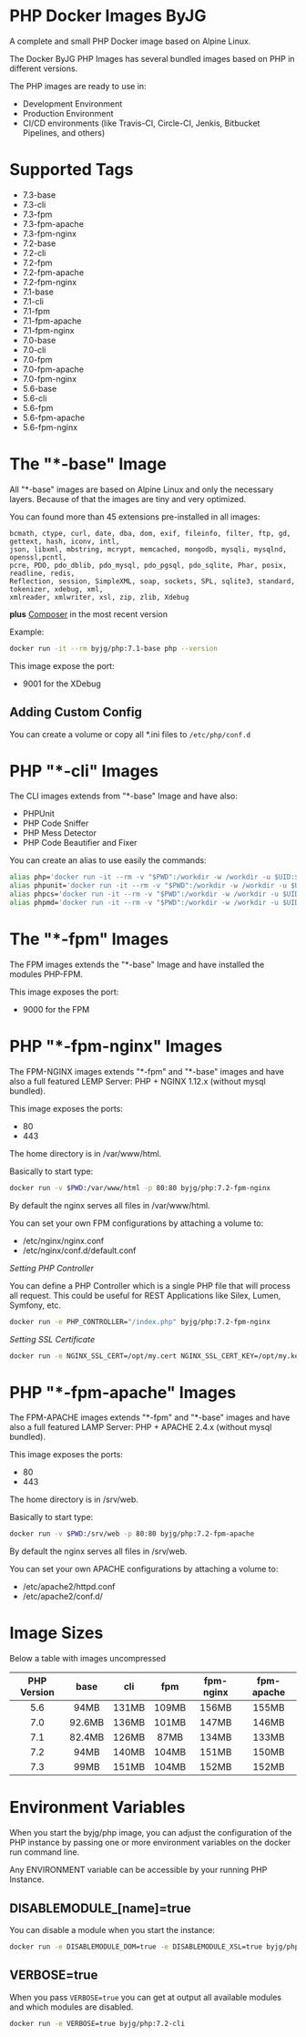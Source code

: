 # PHP Docker Images ByJG

A complete and small PHP Docker image based on Alpine Linux.

The Docker ByJG PHP Images has several bundled images based on PHP in different versions.

The PHP images are ready to use in:
 - Development Environment
 - Production Environment
 - CI/CD environments (like Travis-CI, Circle-CI, Jenkis, Bitbucket Pipelines, and others)

# Supported Tags

- 7.3-base
- 7.3-cli
- 7.3-fpm
- 7.3-fpm-apache
- 7.3-fpm-nginx
- 7.2-base
- 7.2-cli
- 7.2-fpm
- 7.2-fpm-apache
- 7.2-fpm-nginx
- 7.1-base
- 7.1-cli
- 7.1-fpm
- 7.1-fpm-apache
- 7.1-fpm-nginx
- 7.0-base
- 7.0-cli
- 7.0-fpm
- 7.0-fpm-apache
- 7.0-fpm-nginx
- 5.6-base
- 5.6-cli
- 5.6-fpm
- 5.6-fpm-apache
- 5.6-fpm-nginx

# The "*-base" Image 

All "*-base" images are based on Alpine Linux and only the necessary layers. Because of that the images 
are tiny and very optimized.

You can found more than 45 extensions pre-installed in all images:

```text
bcmath, ctype, curl, date, dba, dom, exif, fileinfo, filter, ftp, gd, gettext, hash, iconv, intl, 
json, libxml, mbstring, mcrypt, memcached, mongodb, mysqli, mysqlnd, openssl,pcntl, 
pcre, PDO, pdo_dblib, pdo_mysql, pdo_pgsql, pdo_sqlite, Phar, posix, readline, redis,
Reflection, session, SimpleXML, soap, sockets, SPL, sqlite3, standard, tokenizer, xdebug, xml, 
xmlreader, xmlwriter, xsl, zip, zlib, Xdebug
```

**plus** [Composer](https://getcomposer.org/) in the most recent version

Example:

```bash
docker run -it --rm byjg/php:7.1-base php --version
```

This image expose the port:
 - 9001 for the XDebug

## Adding Custom Config

You can create a volume or copy all *.ini files to `/etc/php/conf.d`

# PHP "*-cli" Images

The CLI images extends from "*-base" Image and have also:

- PHPUnit
- PHP Code Sniffer
- PHP Mess Detector
- PHP Code Beautifier and Fixer

You can create an alias to use easily the commands: 

```bash
alias php='docker run -it --rm -v "$PWD":/workdir -w /workdir -u $UID:${GROUPS[0]} byjg/php:7.2-cli php "$@"'
alias phpunit='docker run -it --rm -v "$PWD":/workdir -w /workdir -u $UID:${GROUPS[0]} byjg/php:7.2-cli phpunit "$@"'
alias phpcs='docker run -it --rm -v "$PWD":/workdir -w /workdir -u $UID:${GROUPS[0]} byjg/php:7.2-cli phpcs "$@"'
alias phpmd='docker run -it --rm -v "$PWD":/workdir -w /workdir -u $UID:${GROUPS[0]} byjg/php:7.2-cli phpmd "$@"'
```


# The "*-fpm" Images

The FPM images extends the "*-base" Image and have installed the modules PHP-FPM.

This image exposes the port:
- 9000 for the FPM

# PHP "*-fpm-nginx" Images

The FPM-NGINX images extends "\*-fpm" and "\*-base" images and have also 
a full featured LEMP Server: PHP + NGINX 1.12.x (without mysql bundled).

This image exposes the ports:
 - 80
 - 443

The home directory is in /var/www/html.

Basically to start type:

```bash
docker run -v $PWD:/var/www/html -p 80:80 byjg/php:7.2-fpm-nginx
```

By default the nginx serves all files in /var/www/html.
 
You can set your own FPM configurations by attaching a volume to:
- /etc/nginx/nginx.conf
- /etc/nginx/conf.d/default.conf


*Setting PHP Controller*

You can define a PHP Controller which is a single PHP file that will process all request. This could be useful for 
REST Applications like Silex, Lumen, Symfony, etc. 

```bash
docker run -e PHP_CONTROLLER="/index.php" byjg/php:7.2-fpm-nginx
```

*Setting SSL Certificate*


```bash
docker run -e NGINX_SSL_CERT=/opt/my.cert NGINX_SSL_CERT_KEY=/opt/my.key byjg/php:7.2-fpm-nginx
```

# PHP "*-fpm-apache" Images

The FPM-APACHE images extends "\*-fpm" and "\*-base" images and have also 
a full featured LAMP Server: PHP + APACHE 2.4.x (without mysql bundled).

This image exposes the ports:
 - 80
 - 443

The home directory is in /srv/web.

Basically to start type:

```bash
docker run -v $PWD:/srv/web -p 80:80 byjg/php:7.2-fpm-apache
```

By default the nginx serves all files in /srv/web.
 
You can set your own APACHE configurations by attaching a volume to:
- /etc/apache2/httpd.conf
- /etc/apache2/conf.d/

# Image Sizes

Below a table with images uncompressed

| PHP Version   | base   | cli   | fpm    | fpm-nginx | fpm-apache |
|:-------------:|:------:|:-----:|:------:|:---------:|:----------:|
| 5.6           |   94MB | 131MB | 109MB  | 156MB     | 155MB      |
| 7.0           | 92.6MB | 136MB | 101MB  | 147MB     | 146MB      |
| 7.1           | 82.4MB | 126MB | 87MB   | 134MB     | 133MB      |
| 7.2           |   94MB | 140MB | 104MB  | 151MB     | 150MB      |
| 7.3           |   99MB | 151MB | 104MB  | 152MB     | 152MB      |

# Environment Variables

When you start the byjg/php image, you can adjust the configuration 
of the PHP instance by passing one or more environment variables on 
the docker run command line. 

Any ENVIRONMENT variable can be accessible by your running PHP Instance. 
 

## DISABLEMODULE_[name]=true

You can disable a module when you start the instance:

```bash
docker run -e DISABLEMODULE_DOM=true -e DISABLEMODULE_XSL=true byjg/php:7.2-cli
```

## VERBOSE=true

When you pass `VERBOSE=true` you can get at output all available modules 
and which modules are disabled.

```bash
docker run -e VERBOSE=true byjg/php:7.2-cli
```


